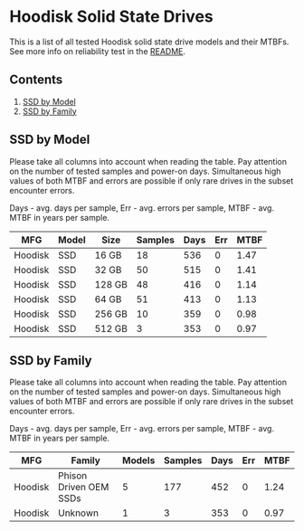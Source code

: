 Hoodisk Solid State Drives
==========================

This is a list of all tested Hoodisk solid state drive models and their MTBFs. See
more info on reliability test in the [README](https://github.com/bsdhw/SMART).

Contents
--------

1. [ SSD by Model  ](#ssd-by-model)
2. [ SSD by Family ](#ssd-by-family)

SSD by Model
------------

Please take all columns into account when reading the table. Pay attention on the
number of tested samples and power-on days. Simultaneous high values of both MTBF
and errors are possible if only rare drives in the subset encounter errors.

Days - avg. days per sample,
Err  - avg. errors per sample,
MTBF - avg. MTBF in years per sample.

| MFG       | Model              | Size   | Samples | Days  | Err   | MTBF |
|-----------|--------------------|--------|---------|-------|-------|------|
| Hoodisk   | SSD                | 16 GB  | 18      | 536   | 0     | 1.47   |
| Hoodisk   | SSD                | 32 GB  | 50      | 515   | 0     | 1.41   |
| Hoodisk   | SSD                | 128 GB | 48      | 416   | 0     | 1.14   |
| Hoodisk   | SSD                | 64 GB  | 51      | 413   | 0     | 1.13   |
| Hoodisk   | SSD                | 256 GB | 10      | 359   | 0     | 0.98   |
| Hoodisk   | SSD                | 512 GB | 3       | 353   | 0     | 0.97   |

SSD by Family
-------------

Please take all columns into account when reading the table. Pay attention on the
number of tested samples and power-on days. Simultaneous high values of both MTBF
and errors are possible if only rare drives in the subset encounter errors.

Days - avg. days per sample,
Err  - avg. errors per sample,
MTBF - avg. MTBF in years per sample.

| MFG       | Family                 | Models | Samples | Days  | Err   | MTBF |
|-----------|------------------------|--------|---------|-------|-------|------|
| Hoodisk   | Phison Driven OEM SSDs | 5      | 177     | 452   | 0     | 1.24   |
| Hoodisk   | Unknown                | 1      | 3       | 353   | 0     | 0.97   |
